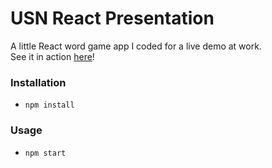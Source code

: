 # USN React Presentation
A little React word game app I coded for a live demo at work.  
See it in action [here](https://lazopm.github.io/usn-react-presentation/)!

### Installation
* `npm install`

### Usage
* `npm start`
